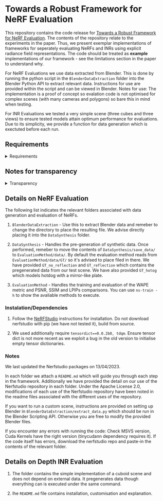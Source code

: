 # Towards a Robust Framework for NeRF Evaluation

This repository contains the code release for [Towards a Robust Framework for NeRF Evaluation](https://arxiv.org/abs/2305.18079). The contents of the repository relate to the experiments in the paper. Thus, we present exemplar implementations of frameworks for seperately evaluating NeRFs and INRs using explicit radiance field representations. The code should be treated as **example** implementations of our framework - see the limitations section in the paper to understand why.

For NeRF Evaluations we use data extracted from Blender. This is done by running the python script in the `BlenderDataExtraction` folder into the Blender Python API to extract relevant data. Instructions for use are provided within the script and can be viewed in Blender. Notes for use: The implementation is a proof of concept so evalation code is not optimised for complex scenes (with many cameras and polygons) so bare this in mind when testing.

For INR Evaluations we tested a very simple scene (three cubes and three views) to ensure tested models attain optimum performance for evaluations. Due to its simplicity, we provide a function for data generation which is exectuted before each run. 

## Requirements
<details>
<summary>Requirements</summary>

We ran this on an Nvidia RTX 3090 with 64GB of RAM with CUDA 11.8. Refer to sections below for more information of dependencies.

</details>

## Notes for transparency
<details>
<summary>Transparency</summary>

1. In the initial arXiv submission we miscalculated the PSNR results for the depth INR experiment. Additionally, for the NeRF experiment we forgot to divide the PSNR, SSIM and LPIPS results by the batch size. We have since updated the results accordingly and note that our conclusions remain the same. 

2. For the depth INR experiment it is worth noting that results (particularly for SIREN) are sensitive to initialisation. While our results do not cohere with the results from [WIRE: Wavelet Implicit Neural Representations
](https://arxiv.org/abs/2301.05187) ([code](https://github.com/vishwa91/wire)) it is important to note that there may be redeeming factors in performance associated with more complex scenes which we have not tested for (such as those in the WIRE paper).

</details>

## Details on NeRF Evaluation
The following list indicates the relevant folders associated with data generation and evaluation of NeRFs.

1. `BlenderDataExtraction` - Use this to extract Blender data and remeber to change the directory to place the resulting file. We advise directly placing it into the `DataSynthesis` folder.

2. `DataSynthesis` - Handles the pre-generation of synthetic data. Once performed, remeber to move the contents of `DataSynthesis/save_data/` to `EvaluationMethod/data/`. By default the evaluation method reads from `EvaluationMethod/data/GT/` so it's advised to place filed in there. We have provided `GT_no_reflection` and `GT_reflection` which contains the pregenerated data from our test scene. We have also provided `GT_hotog` which models hotdog with a mirror-like plate.

3. `EvaluationMethod` - Handles the training and evaluation of the WAPE metric and PSNR, SSIM and LPIPs comparisons. You can use `ns-train -h` to show the avaliable methods to execute.

### Instalation/Dependencies

1. Follow the [NeRFStudio](https://github.com/nerfstudio-project/nerfstudio/) instructions for installation. Do not download nerfstudio with pip (we have not tested it), build from source.

2. We used additionally require `tensordict==0.0.2b0, tdqm`. Ensure tensor dict is not more recent as we exploit a bug in the old version to initialise empty tensor dictionaries.

### Notes
We last updated the Nerfstudio packages on 13/04/2023.

In each folder we attach a `README.md` which will guide you through each step in the framework. Additionally we have provided the detail on our use of the Nerfstudio repository in each folder. Under the Apache License 2.0, modifications of each use of the Nerfstudio repository have been noted in the readme files associated with the different uses of the repository.

If you want to run a custom scene, instructions are provided on setting up Blender in `BlenderDataExtraction/extract_data.py` which should be run in the Blender Scripting API. Otherwise you are free to modify the provided Blender files.

If you encounter any errors with running the code: Check MSVS version, Cuda Kernels have the right version (tinycudann dependency requires it). If the code itself has errors, download the nerfstudio repo and paste-in the contents of the relevant folder.

## Details on Depth INR Evaluation

1. The folder contains the simple implementation of a cuboid scene and does not depend on external data. It pregenerates data though everything can is executed under the same command.

2. Ihe `README.md` file contains installation, customisation and explanation.